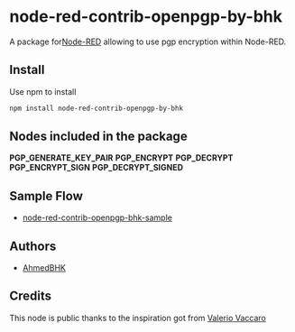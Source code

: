 # node-red-contrib-openpgp-by-bhk
A package for[Node-RED](http://nodered.org) allowing to use pgp encryption within Node-RED.

## Install
Use npm to install
```bash
npm install node-red-contrib-openpgp-by-bhk
```

## Nodes included in the package
**PGP_GENERATE_KEY_PAIR**
**PGP_ENCRYPT**
**PGP_DECRYPT**
**PGP_ENCRYPT_SIGN**
**PGP_DECRYPT_SIGNED**

## Sample Flow
* [node-red-contrib-openpgp-bhk-sample](https://github.com/AhmedBHK2/node-red-contrib-openpgp-bhk-sample)

## Authors
* [AhmedBHK](https://github.com/AhmedBHK2)

## Credits
This node is public thanks to the inspiration got from [Valerio Vaccaro](https://github.com/valerio-vaccaro)